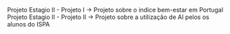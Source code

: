 Projeto Estagio II - Projeto I -> Projeto sobre o indice bem-estar em Portugal
Projeto Estagio II - Projeto II -> Projeto sobre a utilização de AI pelos os alunos do ISPA

